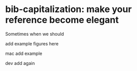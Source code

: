 # bib-capitalization: make your reference become elegant

Sometimes when we should

add example figures here

mac add example

dev add again
